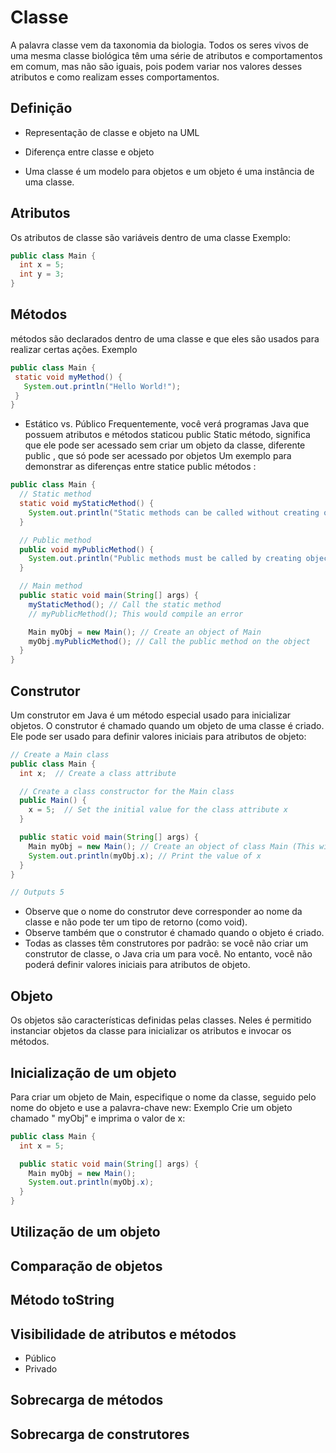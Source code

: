 # Classe
A	 palavra	 classe	 vem	 da	 taxonomia	 da	 biologia.	 Todos	 os	 seres	 vivos	 de	 uma	 mesma	 classe
biológica	têm	uma	série	de	atributos	e	comportamentos	em	comum,	mas	não	são	iguais,	pois	podem
variar	nos	valores	desses	atributos	e	como	realizam	esses	comportamentos.

## Definição
* Representação de classe e objeto na UML

* Diferença entre classe e objeto
- Uma classe é um modelo para objetos e um objeto é uma instância de uma classe.

## Atributos
Os atributos de classe são variáveis dentro de uma classe
Exemplo:
```java
public class Main {
  int x = 5;
  int y = 3;
}
```
## Métodos
 métodos são declarados dentro de uma classe e que eles são usados para realizar certas ações.
 Exemplo
 ```java
 public class Main {
  static void myMethod() {
    System.out.println("Hello World!");
  }
}
 ```
 * Estático vs. Público
Frequentemente, você verá programas Java que possuem atributos e métodos staticou public
Static método, significa que ele pode ser acessado sem criar um objeto da classe, diferente public , que só pode ser acessado por objetos
Um exemplo para demonstrar as diferenças entre statice public métodos :

```java
public class Main {
  // Static method
  static void myStaticMethod() {
    System.out.println("Static methods can be called without creating objects");
  }

  // Public method
  public void myPublicMethod() {
    System.out.println("Public methods must be called by creating objects");
  }

  // Main method
  public static void main(String[] args) {
    myStaticMethod(); // Call the static method
    // myPublicMethod(); This would compile an error

    Main myObj = new Main(); // Create an object of Main
    myObj.myPublicMethod(); // Call the public method on the object
  }
}
```

## Construtor
Um construtor em Java é um método especial usado para inicializar objetos. O construtor é chamado quando um objeto de uma classe é criado. Ele pode ser usado para definir valores iniciais para atributos de objeto:
```java
// Create a Main class
public class Main {
  int x;  // Create a class attribute

  // Create a class constructor for the Main class
  public Main() {
    x = 5;  // Set the initial value for the class attribute x
  }

  public static void main(String[] args) {
    Main myObj = new Main(); // Create an object of class Main (This will call the constructor)
    System.out.println(myObj.x); // Print the value of x
  }
}

// Outputs 5
```
- Observe que o nome do construtor deve corresponder ao nome da classe e não pode ter um tipo de retorno (como void).
- Observe também que o construtor é chamado quando o objeto é criado.
- Todas as classes têm construtores por padrão: se você não criar um construtor de classe, o Java cria um para você. No entanto, você não poderá definir valores iniciais para atributos de objeto.
## Objeto
Os objetos são características definidas pelas classes. Neles é permitido instanciar objetos da classe para inicializar os atributos e invocar os métodos.

## Inicialização de um objeto
Para criar um objeto de Main, especifique o nome da classe, seguido pelo nome do objeto e use a palavra-chave new:
Exemplo
Crie um objeto chamado " myObj" e imprima o valor de x:
```java
public class Main {
  int x = 5;

  public static void main(String[] args) {
    Main myObj = new Main();
    System.out.println(myObj.x);
  }
}
```
## Utilização de um objeto

## Comparação de objetos
## Método toString
## Visibilidade de atributos e métodos
* Público
* Privado
## Sobrecarga de métodos
## Sobrecarga de construtores
